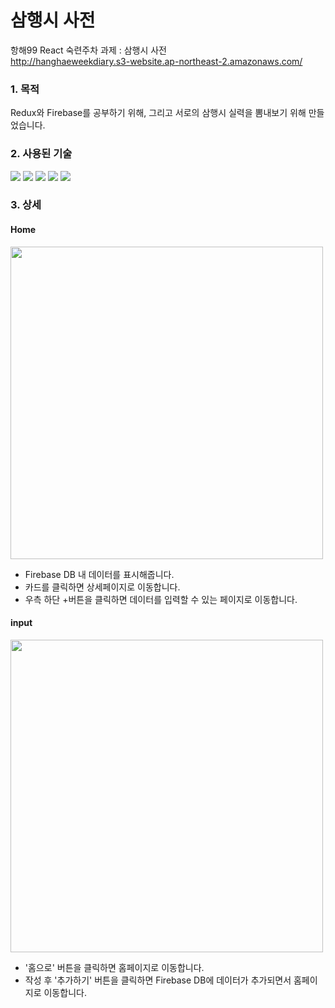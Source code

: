 # 삼행시 사전

항해99 React 숙련주차 과제 : 삼행시 사전 <br>
http://hanghaeweekdiary.s3-website.ap-northeast-2.amazonaws.com/

### 1. 목적
Redux와 Firebase를 공부하기 위해, 그리고 서로의 삼행시 실력을 뽐내보기 위해 만들었습니다.

### 2. 사용된 기술

<img src="https://img.shields.io/badge/React-61DAFB?style=for-the-badge&logo=React&logoColor=black"> <img src="https://img.shields.io/badge/Redux-764ABC?style=for-the-badge&logo=Redux&logoColor=black"> <img src="https://img.shields.io/badge/Firebase-FFCA28?style=for-the-badge&logo=Firebase&logoColor=black"> <img src="https://img.shields.io/badge/styled-component-DB7093?style=for-the-badge&logo=styled-component&logoColor=white"> <img src="https://img.shields.io/badge/React Router-CA4245?style=for-the-badge&logo=React Router&logoColor=white">

### 3. 상세 <br>
#### Home
<img src="https://user-images.githubusercontent.com/97326130/171768211-010f1dc5-3446-4c16-9a6e-ff7e2b67bee0.png" width="500">

- Firebase DB 내 데이터를 표시해줍니다.
- 카드를 클릭하면 상세페이지로 이동합니다.
- 우측 하단 +버튼을 클릭하면 데이터를 입력할 수 있는 페이지로 이동합니다.

#### input <br>

<img src ="https://user-images.githubusercontent.com/97326130/171769574-d22ca7f6-4732-4300-b7a4-e69652f3fb69.png" width="500">

- '홈으로' 버튼을 클릭하면 홈페이지로 이동합니다.
- 작성 후 '추가하기' 버튼을 클릭하면 Firebase DB에 데이터가 추가되면서 홈페이지로 이동합니다.


